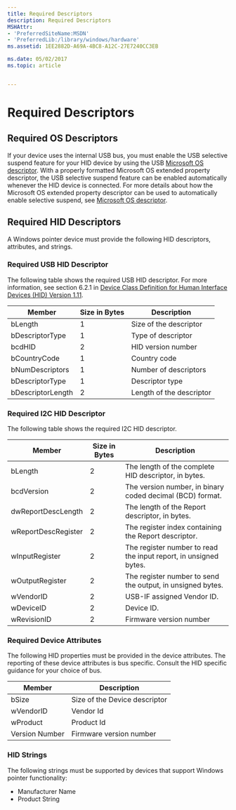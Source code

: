 ```yaml
---
title: Required Descriptors
description: Required Descriptors
MSHAttr:
- 'PreferredSiteName:MSDN'
- 'PreferredLib:/library/windows/hardware'
ms.assetid: 1EE2882D-A69A-4BC8-A12C-27E7240CC3EB

ms.date: 05/02/2017
ms.topic: article


---
```


# Required Descriptors


## Required OS Descriptors


If your device uses the internal USB bus, you must enable the USB selective suspend feature for your HID device by using the USB [Microsoft OS descriptor](http://go.microsoft.com/fwlink/p/?linkid=254381). With a properly formatted Microsoft OS extended property descriptor, the USB selective suspend feature can be enabled automatically whenever the HID device is connected. For more details about how the Microsoft OS extended property descriptor can be used to automatically enable selective suspend, see [Microsoft OS descriptor](http://go.microsoft.com/fwlink/p/?linkid=254381).

## Required HID Descriptors


A Windows pointer device must provide the following HID descriptors, attributes, and strings.

### Required USB HID Descriptor

The following table shows the required USB HID descriptor. For more information, see section 6.2.1 in [Device Class Definition for Human Interface Devices (HID) Version 1.11](http://www.usb.org/developers/hidpage/HID1_11.pdf).

| Member            | Size in Bytes | Description              |
|-------------------|---------------|--------------------------|
| bLength           | 1             | Size of the descriptor   |
| bDescriptorType   | 1             | Type of descriptor       |
| bcdHID            | 2             | HID version number       |
| bCountryCode      | 1             | Country code             |
| bNumDescriptors   | 1             | Number of descriptors    |
| bDescriptorType   | 1             | Descriptor type          |
| bDescriptorLength | 2             | Length of the descriptor |

 

### Required I2C HID Descriptor

The following table shows the required I2C HID descriptor.

| Member              | Size in Bytes | Description                                                      |
|---------------------|---------------|------------------------------------------------------------------|
| bLength             | 2             | The length of the complete HID descriptor, in bytes.             |
| bcdVersion          | 2             | The version number, in binary coded decimal (BCD) format.        |
| dwReportDescLength  | 2             | The length of the Report descriptor, in bytes.                   |
| wReportDescRegister | 2             | The register index containing the Report descriptor.             |
| wInputRegister      | 2             | The register number to read the input report, in unsigned bytes. |
| wOutputRegister     | 2             | The register number to send the output, in unsigned bytes.       |
| wVendorID           | 2             | USB-IF assigned Vendor ID.                                       |
| wDeviceID           | 2             | Device ID.                                                       |
| wRevisionID         | 2             | Firmware version number                                          |

 

### Required Device Attributes

The following HID properties must be provided in the device attributes. The reporting of these device attributes is bus specific. Consult the HID specific guidance for your choice of bus.

| Member         | Description                   |
|----------------|-------------------------------|
| bSize          | Size of the Device descriptor |
| wVendorID      | Vendor Id                     |
| wProduct       | Product Id                    |
| Version Number | Firmware version number       |

 

### HID Strings

The following strings must be supported by devices that support Windows pointer functionality:

-   Manufacturer Name
-   Product String

 

 






